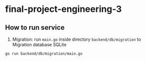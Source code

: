 # final-project-engineering-3

## How to run service
1. Migration: run `main.go` inside directory `backend/db/migration` to Migration database SQLite
```
go run backend/db/migration/main.go
```